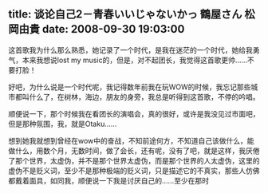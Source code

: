 title: 谈论自己2－青春いいじゃないかっ 鶴屋さん 松岡由貴
date: 2008-09-30 19:03:00
---

这首歌我为什么那么熟悉，她记录了一个时代，是我在迷茫的一个时代，她给我勇气，本来我想说lost my music的，但是，对不起团长，我觉得这首歌更帅……不要打脸！

好吧，为什么说是一个时代呢，我记得数年前我在玩WOW的时候，我忘记那些城市都叫什么了，在树林，海边，朋友的身旁，我总是听得到这首歌，不停的吟唱。

顺便说一下，那个时候我在看团长的演唱会，真的很好，或许是我没见过市面吧，但是那种氛围，我，就是Otaku……

想到她我就想到曾经在wow中的奋战，不知前途何方，不知道自己该做什么，能做什么，用数个月，无数时间，做了会长，还有呢，没有了吧，就是这样，我厌倦了那个世界，太虚伪，并不是那个世界太虚伪，而是那个世界的人太虚伪，这里的虚伪不是贬义词，至少不是那种极端的贬义词，只是描述它的不真实，那些人仿佛都戴着面具，如同我，顺便说一下我是讨厌自己的……至少在那时